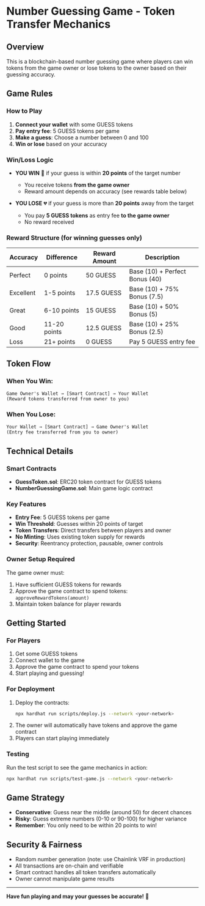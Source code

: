 # Number Guessing Game - Token Transfer Mechanics

## Overview
This is a blockchain-based number guessing game where players can win tokens from the game owner or lose tokens to the owner based on their guessing accuracy.

## Game Rules

### How to Play
1. **Connect your wallet** with some GUESS tokens
2. **Pay entry fee**: 5 GUESS tokens per game
3. **Make a guess**: Choose a number between 0 and 100
4. **Win or lose** based on your accuracy

### Win/Loss Logic
- **YOU WIN** 🎉 if your guess is within **20 points** of the target number
  - You receive tokens **from the game owner**
  - Reward amount depends on accuracy (see rewards table below)
  
- **YOU LOSE** 💔 if your guess is more than **20 points** away from the target
  - You pay **5 GUESS tokens** as entry fee **to the game owner**
  - No reward received

### Reward Structure (for winning guesses only)

| Accuracy | Difference | Reward Amount | Description |
|----------|------------|---------------|-------------|
| Perfect | 0 points | 50 GUESS | Base (10) + Perfect Bonus (40) |
| Excellent | 1-5 points | 17.5 GUESS | Base (10) + 75% Bonus (7.5) |
| Great | 6-10 points | 15 GUESS | Base (10) + 50% Bonus (5) |
| Good | 11-20 points | 12.5 GUESS | Base (10) + 25% Bonus (2.5) |
| Loss | 21+ points | 0 GUESS | Pay 5 GUESS entry fee |

## Token Flow

### When You Win:
```
Game Owner's Wallet → [Smart Contract] → Your Wallet
(Reward tokens transferred from owner to you)
```

### When You Lose:
```
Your Wallet → [Smart Contract] → Game Owner's Wallet  
(Entry fee transferred from you to owner)
```

## Technical Details

### Smart Contracts
- **GuessToken.sol**: ERC20 token contract for GUESS tokens
- **NumberGuessingGame.sol**: Main game logic contract

### Key Features
- **Entry Fee**: 5 GUESS tokens per game
- **Win Threshold**: Guesses within 20 points of target
- **Token Transfers**: Direct transfers between players and owner
- **No Minting**: Uses existing token supply for rewards
- **Security**: Reentrancy protection, pausable, owner controls

### Owner Setup Required
The game owner must:
1. Have sufficient GUESS tokens for rewards
2. Approve the game contract to spend tokens: `approveRewardTokens(amount)`
3. Maintain token balance for player rewards

## Getting Started

### For Players
1. Get some GUESS tokens
2. Connect wallet to the game
3. Approve the game contract to spend your tokens
4. Start playing and guessing!

### For Deployment
1. Deploy the contracts:
   ```bash
   npx hardhat run scripts/deploy.js --network <your-network>
   ```
2. The owner will automatically have tokens and approve the game contract
3. Players can start playing immediately

### Testing
Run the test script to see the game mechanics in action:
```bash
npx hardhat run scripts/test-game.js --network <your-network>
```

## Game Strategy
- **Conservative**: Guess near the middle (around 50) for decent chances
- **Risky**: Guess extreme numbers (0-10 or 90-100) for higher variance
- **Remember**: You only need to be within 20 points to win!

## Security & Fairness
- Random number generation (note: use Chainlink VRF in production)
- All transactions are on-chain and verifiable
- Smart contract handles all token transfers automatically
- Owner cannot manipulate game results

---

**Have fun playing and may your guesses be accurate!** 🎯 